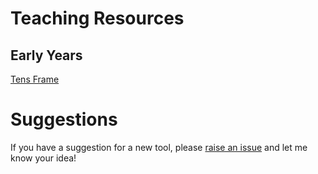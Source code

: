 # Teaching Resources
## Early Years

[Tens Frame][tens_frame]

[tens_frame]: https://www.gitcdn.xyz/cdn/vimist/school/master/tensframe/tensframe.html

# Suggestions
If you have a suggestion for a new tool, please [raise an issue][raise_an_issue] and let me know your idea!

[raise_an_issue]: https://github.com/vimist/school/issues/new
